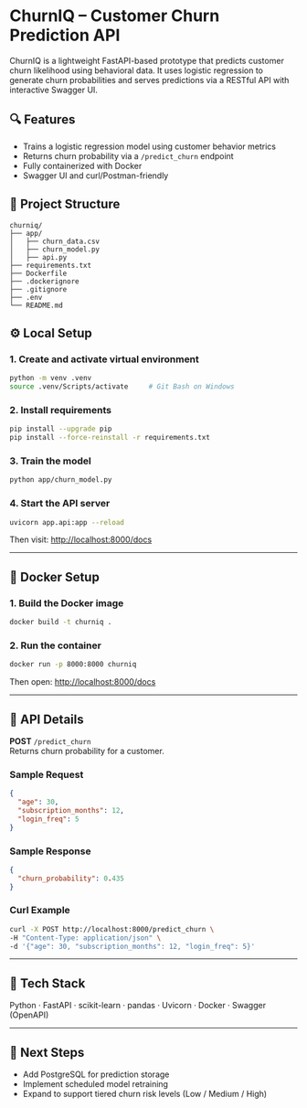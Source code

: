 # ChurnIQ – Customer Churn Prediction API

ChurnIQ is a lightweight FastAPI-based prototype that predicts customer churn likelihood using behavioral data. It uses logistic regression to generate churn probabilities and serves predictions via a RESTful API with interactive Swagger UI.

## 🔍 Features
- Trains a logistic regression model using customer behavior metrics
- Returns churn probability via a `/predict_churn` endpoint
- Fully containerized with Docker
- Swagger UI and curl/Postman-friendly

## 📁 Project Structure
```
churniq/
├── app/
│   ├── churn_data.csv
│   ├── churn_model.py
│   ├── api.py
├── requirements.txt
├── Dockerfile
├── .dockerignore
├── .gitignore
├── .env
└── README.md
```

## ⚙️ Local Setup

### 1. Create and activate virtual environment
```bash
python -m venv .venv
source .venv/Scripts/activate     # Git Bash on Windows
```

### 2. Install requirements
```bash
pip install --upgrade pip
pip install --force-reinstall -r requirements.txt
```

### 3. Train the model
```bash
python app/churn_model.py
```

### 4. Start the API server
```bash
uvicorn app.api:app --reload
```

Then visit: [http://localhost:8000/docs](http://localhost:8000/docs)

---

## 🐳 Docker Setup

### 1. Build the Docker image
```bash
docker build -t churniq .
```

### 2. Run the container
```bash
docker run -p 8000:8000 churniq
```

Then open: [http://localhost:8000/docs](http://localhost:8000/docs)

---

## 🔮 API Details

**POST** `/predict_churn`  
Returns churn probability for a customer.

### Sample Request
```json
{
  "age": 30,
  "subscription_months": 12,
  "login_freq": 5
}
```

### Sample Response
```json
{
  "churn_probability": 0.435
}
```

### Curl Example
```bash
curl -X POST http://localhost:8000/predict_churn \
-H "Content-Type: application/json" \
-d '{"age": 30, "subscription_months": 12, "login_freq": 5}'
```

---

## 🔧 Tech Stack
Python · FastAPI · scikit-learn · pandas · Uvicorn · Docker · Swagger (OpenAPI)

---

## 🧠 Next Steps
- Add PostgreSQL for prediction storage
- Implement scheduled model retraining
- Expand to support tiered churn risk levels (Low / Medium / High)
